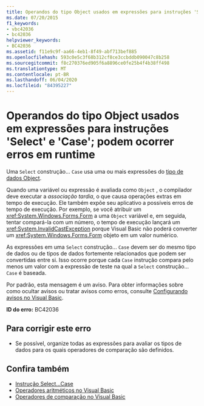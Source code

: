 ```yaml
---
title: Operandos do tipo Object usados em expressões para instruções 'Select' e 'Case'; podem ocorrer erros em runtime
ms.date: 07/20/2015
f1_keywords:
- vbc42036
- bc42036
helpviewer_keywords:
- BC42036
ms.assetid: f11e9c9f-aa66-4eb1-8f49-abf713bef885
ms.openlocfilehash: 593c0e5c3f68b312cf8ce3ccbddb090047c8b258
ms.sourcegitcommit: f8c270376ed905f6a8896ce0fe25b4f4b38ff498
ms.translationtype: MT
ms.contentlocale: pt-BR
ms.lasthandoff: 06/04/2020
ms.locfileid: "84395227"
---
```

# <a name="operands-of-type-object-used-in-expressions-for-select-case-statements-runtime-errors-could-occur"></a>Operandos do tipo Object usados em expressões para instruções 'Select' e 'Case'; podem ocorrer erros em runtime
Uma `Select` construção... `Case` usa uma ou mais expressões do [tipo de dados Object](../language-reference/data-types/object-data-type.md).  
  
 Quando uma variável ou expressão é avaliada como `Object` , o compilador deve executar a *associação tardia*, o que causa operações extras em tempo de execução. Ele também expõe seu aplicativo a possíveis erros de tempo de execução. Por exemplo, se você atribuir um <xref:System.Windows.Forms.Form> a uma `Object` variável e, em seguida, tentar compará-la com um número, o tempo de execução lançará um <xref:System.InvalidCastException> porque Visual Basic não poderá converter um <xref:System.Windows.Forms.Form> objeto em um valor numérico.  
  
 As expressões em uma `Select` construção... `Case` devem ser do mesmo tipo de dados ou de tipos de dados fortemente relacionados que podem ser convertidas entre si. Isso ocorre porque cada `Case` instrução compara pelo menos um valor com a expressão de teste na qual a `Select` construção... `Case` é baseada.  
  
 Por padrão, esta mensagem é um aviso. Para obter informações sobre como ocultar avisos ou tratar avisos como erros, consulte [Configurando avisos no Visual Basic](/visualstudio/ide/configuring-warnings-in-visual-basic).  
  
 **ID do erro:** BC42036  
  
## <a name="to-correct-this-error"></a>Para corrigir este erro  
  
- Se possível, organize todas as expressões para avaliar os tipos de dados para os quais operadores de comparação são definidos.  
  
## <a name="see-also"></a>Confira também

- [Instrução Select...Case](../language-reference/statements/select-case-statement.md)
- [Operadores aritméticos no Visual Basic](../programming-guide/language-features/operators-and-expressions/arithmetic-operators.md)
- [Operadores de comparação no Visual Basic](../programming-guide/language-features/operators-and-expressions/comparison-operators.md)
